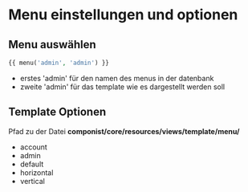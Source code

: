 # Menu einstellungen und optionen

## Menu auswählen

```php
{{ menu('admin', 'admin') }}
```

- erstes 'admin' für den namen des menus in der datenbank
- zweite 'admin' für das template wie es dargestellt werden soll


## Template Optionen
Pfad zu der Datei **componist/core/resources/views/template/menu/**

- account
- admin
- default
- horizontal
- vertical